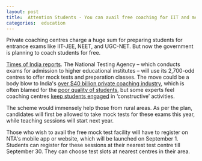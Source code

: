 ```yaml
---
layout: post
title:  Attention Students - You can avail free coaching for IIT and medical entrance exams from next year
categories:  education
---
```


Private coaching centres charge a huge sum for preparing students for entrance exams like IIT-JEE, NEET, and UGC-NET. But now the government is planning to coach students for free.  

  [Times of India reports](https://timesofindia.indiatimes.com/home/education/news/free-govt-coaching-for-jee-neet-from-2019/articleshow/65600522.cms). The National Testing Agency – which conducts exams for admission to higher educational institutes – will use its 2,700-odd centres to offer mock tests and preparation classes. The move could be a body blow to India's [over $40 billion private coaching industry](https://theprint.in/governance/govt-to-make-competitive-exams-easy-to-sideline-private-coaching-industry/79742/), which is often blamed for the [poor quality of students](https://www.outlookindia.com/magazine/story/coaching-factories-are-dumbing-down-the-iits/234521), but some experts feel coaching centres [keep students engaged](https://economictimes.indiatimes.com/industry/services/education/in-volte-face-iit-directors-say-coaching-not-bad/articleshow/65556009.cms) in ‘constructive’ activities.
  
  The scheme would immensely help those from rural areas. As per the plan, candidates will first be allowed to take mock tests for these exams this year, while teaching sessions will start next year.

Those who wish to avail the free mock test facility will have to register on NTA's mobile app or website, which will be launched on September 1. Students can register for these sessions at their nearest test centre till September 30. They can choose test slots at nearest centres in their area.